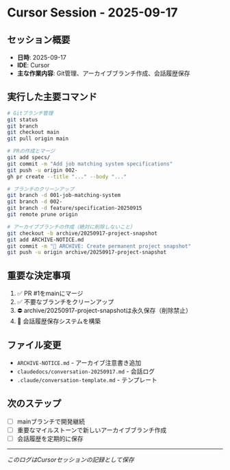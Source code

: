 # Cursor Session - 2025-09-17

## セッション概要
- **日時**: 2025-09-17
- **IDE**: Cursor
- **主な作業内容**: Git管理、アーカイブブランチ作成、会話履歴保存

## 実行した主要コマンド
```bash
# Gitブランチ管理
git status
git branch
git checkout main
git pull origin main

# PRの作成とマージ
git add specs/
git commit -m "Add job matching system specifications"
git push -u origin 002-
gh pr create --title "..." --body "..."

# ブランチのクリーンアップ
git branch -d 001-job-matching-system
git branch -d 002-
git branch -d feature/specification-20250915
git remote prune origin

# アーカイブブランチの作成（絶対に削除しないこと）
git checkout -b archive/20250917-project-snapshot
git add ARCHIVE-NOTICE.md
git commit -m "📁 ARCHIVE: Create permanent project snapshot"
git push -u origin archive/20250917-project-snapshot
```

## 重要な決定事項
1. ✅ PR #1をmainにマージ
2. ✅ 不要なブランチをクリーンアップ
3. ⛔ archive/20250917-project-snapshotは永久保存（削除禁止）
4. 📝 会話履歴保存システムを構築

## ファイル変更
- `ARCHIVE-NOTICE.md` - アーカイブ注意書き追加
- `claudedocs/conversation-20250917.md` - 会話ログ
- `.claude/conversation-template.md` - テンプレート

## 次のステップ
- [ ] mainブランチで開発継続
- [ ] 重要なマイルストーンで新しいアーカイブブランチ作成
- [ ] 会話履歴を定期的に保存

---
*このログはCursorセッションの記録として保存*